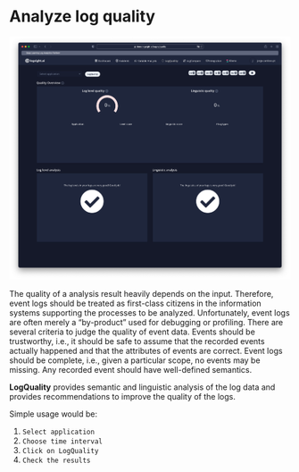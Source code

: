 # Analyze log quality

![Log quality](../assets/images/log_quality.png)


The quality of a analysis result heavily depends on the input. Therefore, event
logs should be treated as first-class citizens in the information systems supporting the processes to be analyzed. Unfortunately, event logs are often merely
a “by-product” used for debugging or profiling.
There are several criteria to judge the quality of event data. Events should be
trustworthy, i.e., it should be safe to assume that the recorded events actually
happened and that the attributes of events are correct. Event logs should be
complete, i.e., given a particular scope, no events may be missing. Any recorded
event should have well-defined semantics.


**LogQuality** provides semantic and linguistic analysis of the log data and provides recommendations to improve the quality of the logs.

Simple usage would be:
1. `Select application`
2. `Choose time interval`
3. `Click on LogQuality`
4. `Check the results`